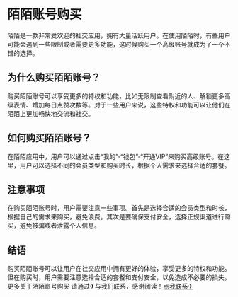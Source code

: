 # 陌陌账号购买

陌陌是一款非常受欢迎的社交应用，拥有大量活跃用户。在使用陌陌时，有些用户可能会遇到一些限制或者需要更多功能，这时候购买一个高级账号就成为了一个不错的选择。

## 为什么购买陌陌账号？

购买陌陌账号可以享受更多的特权和功能，比如无限制查看附近的人、解锁更多高级表情、增加每日点赞次数等。对于一些用户来说，这些特权和功能可以让他们在陌陌上更加畅快地交流和社交。

## 如何购买陌陌账号？

在陌陌应用中，用户可以通过点击“我的”-“钱包”-“开通VIP”来购买高级账号。在这里，用户可以选择不同的会员类型和购买时长，根据个人需求来选择合适的套餐。

## 注意事项

在购买陌陌账号时，用户需要注意一些事项。首先是选择合适的会员类型和时长，根据自己的需求来购买，避免浪费。其次是要确保支付安全，选择正规渠道进行购买，避免被骗或者泄露个人信息。

## 结语

购买陌陌账号可以让用户在社交应用中拥有更好的体验，享受更多的特权和功能。但在购买时，用户需要注意选择合适的套餐和支付安全，以免造成不必要的损失。更多关于陌陌账号购买 请通过✈与我们联系，感谢阅读！[点我联系✈](https://help.G208.com)
